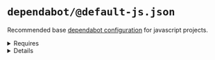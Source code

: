 # `dependabot/@default-js.json`

Recommended base [dependabot configuration](https://dependabot.com/) for javascript projects.

<details>
  <summary>Requires</summary>

\- dependabot\n
\- github\n
\- javascript\n

</details>

<details>
  <summary>Details</summary>

## dependabot/js-instant

_Updating `.dependabot/config.yml` using `overwrite`._

- Configure dependabot to instantly merge javascript dependency updates into the `dev` branch.

  <details>
    <summary>Requires</summary>

\- dependabot\n
\- github\n
\- javascript\n

  </details>

</details>

